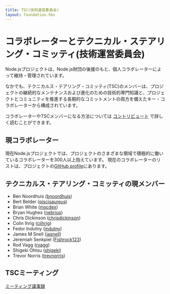 ```yaml
---
title: TSC(技術運営委員会)
layout: foundation.hbs
---
```

<!--
# Collaborators and the Technical Steering Committee

The Node.js project is sponsored by the Node.js Foundation and maintained by
individual Collaborators. 
The Technical Steering Committee (TSC) membership
consists of key Collaborators who have demonstrated both technical expertise
critical to the ongoing maintenance and evolution of the project and a long
term commitment to driving the project and community forward.

You can read more about how to become a collaborator and a TSC member in [the
contributing section](/en/get-involved/contribute/).
-->

# コラボレーターとテクニカル・ステアリング・コミッティ(技術運営委員会)

Node.jsプロジェクトは、Node.js財団の後援のもと、個人コラボレーターによって維持・管理されています。

なかでも、テクニカルス・テアリング・コミッティ(TSC)のメンバーは、プロジェクトの継続的なメンテナンスおよび進化のための技術的専門知識と、プロジェクトとコミュニティを推進する長期的なコミットメントの両方を備えたキー・コラボレーターから構成されています。

コラボレーターやTSCメンバーになる方法については [コントリビュート](/en/get-involved/contribute/) で詳しく読むことができます。


<!--
## Current collaborators

The Node.js Project currently has well over 300 contributors actively
working on different areas of the project. The current list of contributors
can be found on the project's [GitHub profile](https://github.com/orgs/nodejs/people).
-->

## 現コラボレーター

現在Node.jsプロジェクトでは、プロジェクトのさまざまな領域で積極的に働いているコラボレーターを300人以上抱えています。
現在のコラボレーターのリストは、プロジェクトの[GitHub profile](https://github.com/orgs/nodejs/people)にあります。

<!--
## Current members of the Technical Steering Committee

* Ben Noordhuis ([bnoordhuis](https://github.com/bnoordhuis))
* Bert Belder ([piscisaureus](https://github.com/piscisaureus))
* Brian White ([mscdex](https://github.com/mscdex))
* Bryan Hughes ([nebrius](https://github.com/nebrius))
* Chris Dickinson ([chrisdickinson](https://github.com/chrisdickinson))
* Colin Ihrig ([cjihrig](https://github.com/cjihrig))
* Fedor Indutny ([indutny](https://github.com/indutny))
* James M Snell ([jasnell](https://github.com/jasnell))
* Jeremiah Senkpiel ([Fishrock123](https://github.com/Fishrock123))
* Rod Vagg ([rvagg](https://github.com/rvagg))
* Shigeki Ohtsu ([shigeki](https://github.com/shigeki))
* Trevor Norris ([trevnorris](https://github.com/trevnorris))
-->

## テクニカルス・テアリング・コミッティの現メンバー

* Ben Noordhuis ([bnoordhuis](https://github.com/bnoordhuis))
* Bert Belder ([piscisaureus](https://github.com/piscisaureus))
* Brian White ([mscdex](https://github.com/mscdex))
* Bryan Hughes ([nebrius](https://github.com/nebrius))
* Chris Dickinson ([chrisdickinson](https://github.com/chrisdickinson))
* Colin Ihrig ([cjihrig](https://github.com/cjihrig))
* Fedor Indutny ([indutny](https://github.com/indutny))
* James M Snell ([jasnell](https://github.com/jasnell))
* Jeremiah Senkpiel ([Fishrock123](https://github.com/Fishrock123))
* Rod Vagg ([rvagg](https://github.com/rvagg))
* Shigeki Ohtsu ([shigeki](https://github.com/shigeki))
* Trevor Norris ([trevnorris](https://github.com/trevnorris))


<!--
## Technical Steering Committee Meetings

[Meeting minutes](minutes/)
-->

## TSCミーティング

[ミーティング議事録](minutes/)

